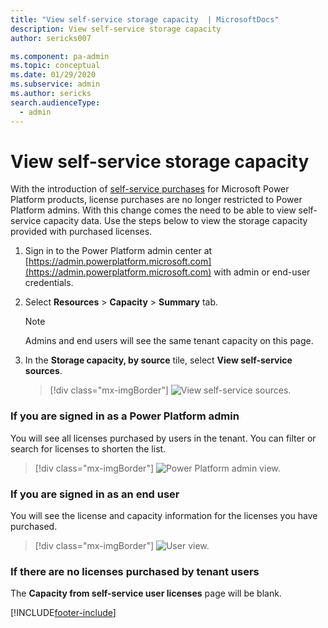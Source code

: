 ```yaml
---
title: "View self-service storage capacity  | MicrosoftDocs"
description: View self-service storage capacity
author: sericks007

ms.component: pa-admin
ms.topic: conceptual
ms.date: 01/29/2020
ms.subservice: admin
ms.author: sericks
search.audienceType: 
  - admin
---
```

# View self-service storage capacity

With the introduction of [self-service purchases](/microsoft-365/commerce/subscriptions/self-service-purchase-faq) for Microsoft Power Platform products, license purchases are no longer restricted to Power Platform admins. With this change comes the need to be able to view self-service capacity data. Use the steps below to view the storage capacity provided with purchased licenses. 

1. Sign in to the Power Platform admin center at [https://admin.powerplatform.microsoft.com](https://admin.powerplatform.microsoft.com) with admin or end-user credentials.

2. Select **Resources** > **Capacity** > **Summary** tab.

   > [!NOTE]
   > Admins and end users will see the same tenant capacity on this page.

3. In the **Storage capacity, by source** tile, select **View self-service sources**.

   > [!div class="mx-imgBorder"] 
   > ![View self-service sources.](media/view-individual-sources.png "View self-service sources")

### If you are signed in as a Power Platform admin 
You will see all licenses purchased by users in the tenant. You can filter or search for licenses to shorten the list.

  > [!div class="mx-imgBorder"] 
  > ![Power Platform admin view.](media/capacity-from-licenses-admin.png "Power Platform admin view")

### If you are signed in as an end user 
You will see the license and capacity information for the licenses you have purchased.

  > [!div class="mx-imgBorder"] 
  > ![User view.](media/capacity-from-licenses-user.png "User view")

### If there are no licenses purchased by tenant users 
The **Capacity from self-service user licenses** page will be blank.


[!INCLUDE[footer-include](../includes/footer-banner.md)]

